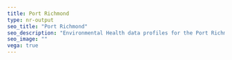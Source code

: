 ```yaml
---
title: Port Richmond
type: nr-output
seo_title: "Port Richmond"
seo_description: "Environmental Health data profiles for the Port Richmond neighborhood of NYC."
seo_image: ""
vega: true
---
```


